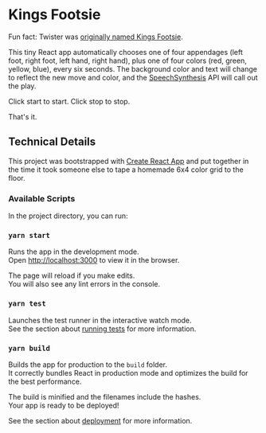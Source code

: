 # Kings Footsie

Fun fact: Twister was [originally named Kings Footsie](https://en.wikipedia.org/wiki/Twister_(game)).

This tiny React app automatically chooses one of four appendages (left foot, right foot, left hand, right hand), plus one of four colors (red, green, yellow, blue), every six seconds. The background color and text will change to reflect the new move and color, and the [SpeechSynthesis](https://developer.mozilla.org/en-US/docs/Web/API/SpeechSynthesis) API will call out the play.

Click start to start. Click stop to stop.

That's it.

## Technical Details

This project was bootstrapped with [Create React App](https://github.com/facebook/create-react-app) and put together in the time it took someone else to tape a homemade 6x4 color grid to the floor.

### Available Scripts

In the project directory, you can run:

### `yarn start`

Runs the app in the development mode.<br />
Open [http://localhost:3000](http://localhost:3000) to view it in the browser.

The page will reload if you make edits.<br />
You will also see any lint errors in the console.

### `yarn test`

Launches the test runner in the interactive watch mode.<br />
See the section about [running tests](https://facebook.github.io/create-react-app/docs/running-tests) for more information.

### `yarn build`

Builds the app for production to the `build` folder.<br />
It correctly bundles React in production mode and optimizes the build for the best performance.

The build is minified and the filenames include the hashes.<br />
Your app is ready to be deployed!

See the section about [deployment](https://facebook.github.io/create-react-app/docs/deployment) for more information.
